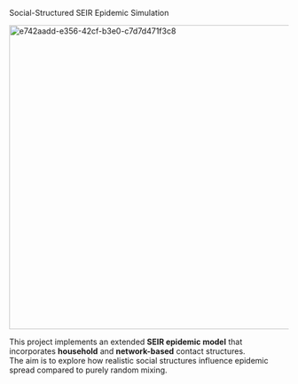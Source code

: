 Social-Structured SEIR Epidemic Simulation

<img width="800" height="550" alt="e742aadd-e356-42cf-b3e0-c7d7d471f3c8" src="https://github.com/user-attachments/assets/3db37ce4-5c1f-47dd-80c3-1e7de41635e6" />

This project implements an extended **SEIR epidemic model** that incorporates **household** and **network-based** contact structures.  
The aim is to explore how realistic social structures influence epidemic spread compared to purely random mixing.



